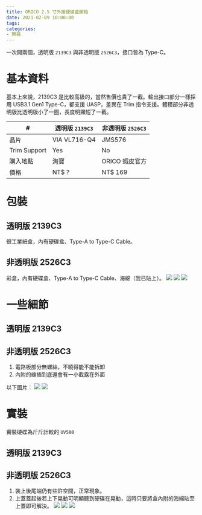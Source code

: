```yaml
---
title: ORICO 2.5 寸外接硬碟盒開箱
date: 2021-02-09 10:00:00
tags:
categories:
- 開箱
---
```

一次開兩個，透明版 `2139C3` 與非透明版 `2526C3`，接口皆為 Type-C。
<!--more-->
# 基本資料
基本上來說，2139C3 是比較高級的，當然售價也貴了一截。輸出接口部分一樣採用 USB3.1 Gen1 Type-C，都支援 UASP，差異在 Trim 指令支援。體積部分非透明版比透明版小了一圈，長度明顯短了一截。

| #      | 透明版 `2139C3` | 非透明版 `2526C3` |
|-|-|-|
| 晶片  | VIA VL716-Q4 | JMS576 |
| Trim Support | Yes | No |
| 購入地點 | 淘寶 | ORICO 蝦皮官方 |
| 價格 | NT$ ? | NT$ 169 |

# 包裝
## 透明版 2139C3
很工業紙盒，內有硬碟盒、Type-A to Type-C Cable。

## 非透明版 2526C3
彩盒，內有硬碟盒、Type-A to Type-C Cable、海綿（我已貼上）。
![](https://bn1302files.storage.live.com/y4mgC-dOQqnMCFJHTt3KrbLf0CUwpqoAKfAVgFweo4EeZ8SYe_1aCEDoy8mgPtDRdTNp-svpUiApZtBoJZpOyL0eRbSMjcPg0uVl3vL6ipaZnvx3kyecsznPvJEbhyfZ2_YAijTIYIU_v_6VcDzWhJTWFMMBJGciAj7aJBnweJazZlTmvSWfjpjyLklbqIIuDtK?width=2000&height=1202&cropmode=none)
![](https://bn1302files.storage.live.com/y4moFFwZggij3ko06M1EQSsBLo2BuTBY4P1On9DaTUU3tp27sh83AP-Eo_Jacm9cqqzAmB0Cui23S-8s5d_2AbVc9hjGtM2l_5Wa7M9HvPEU6zBFd7c-QltaJQzp1G8ngBNl5XSWA-B0AZP3pCxl-kmKeGyH7r61hSE7vDXoIoRq79_WydzTpJ-fTv1vuQ3ATUF?width=2000&height=1500&cropmode=none)
![](https://bn1302files.storage.live.com/y4mdLGcavYHgNySM9P8p1ZAeZLzzHVemqwUEFAl_1yM2KXggWY4LUaDNwRsKlb9h5gjCz5KWbND_0H08RDVl1S1TLRFnn6eGTJKmIQcYaK430JLiEWk2Od3vGebCMFNQRwDg5Qyjq2XL1XgJzW3PHVbIodWX1vlKn_4QqpH2A7WiRLzqC-YObBTv6CTWswlKMmv?width=2000&height=1500&cropmode=none)

# 一些細節
## 透明版 2139C3

## 非透明版 2526C3
1. 電路板部分無螺絲，不曉得能不能拆卸
2. 內附的線插到底還會有一小截露在外面

以下圖片：
![](https://bn1302files.storage.live.com/y4mqa8Yf_a-a0smyR3Y0wyaoSlD2bnru1LjRtx8CP6JIESe0dJSTHtn6wrrpqsMQ59TPdtimaRQHmBK1ODr9b5lbDfChrp147q8T6UlF8QzecTTg_2DHnYesRuOFV6SNtk7-kKHwcSfrq7j_0Nmw7-eQsQ_MPspZQdVsvuCONHENeAlaw63Yqup_-C8RmPP0x-7?width=2000&height=1500&cropmode=none)
![](https://bn1302files.storage.live.com/y4mjTpQidnZlPUxMgslQFkr-Z32EkgQsgAVduJYJryMt3YHc7cRtU-cppPkSASuXWW0EiGJ9IcMO3TOt5ydwdV33N8vDYVb7QXtsyQYvBq5XQ3ixoMWZvzO9alex4q_LYJNk6mKmLDaAy-K5S0J9OddXYWhLUYuXpqaICzmFhhC8enF2u8zURxKfLXaygqMd1fL?width=2000&height=1500&cropmode=none)

# 實裝
實裝硬碟為斤斤計較的 `UV500`

## 透明版 2139C3

## 非透明版 2526C3
1. 裝上後尾端仍有些許空間，正常現象。
2. 上蓋蓋起後若上下晃動可明顯聽到硬碟在晃動，這時只要將盒內附的海綿貼至上蓋即可解決。
![](https://bn1302files.storage.live.com/y4m6fo15j0qwjnVYpEXBM5nDPdz_Lt4gZQZ3P3k2tf6_UxHrNK24etH1M4NOmbo4k50kYj2eALuZHUbKZjH-rbzkD9aSZkyidN_GkC9g-fV7aPjH8Dws1MxWCP6QBfDxyaGof0iK4e75CxcBokeWfVpyFNQ3s_JKvfac6Tm0DDFewvqtG9qfblSLUy5aWPh9kb5?width=2000&height=1500&cropmode=none)
![](https://bn1302files.storage.live.com/y4mMvx3whRXMMtXjbrl5yUzQDSVsjUQ1M6HkTro_bUcAXHlVvWWZuZQVYX5yjtmpLURE3SVWEvVdVKXCVainMQLmGEHrPqCKokeYMvdWefz_bI7mqPoAVy0Ln1L23bNwUIHRgnQJRUGVZyE4_pjssMotV07ULw1IEeq1CaNPeCW30gcSoBXVLVTPDKng6uhgD6u?width=739&height=366&cropmode=none)
![](https://bn1302files.storage.live.com/y4mte2X2oGgvwckutj1cPHWNvx1M4Qd7tQrYoKmaTiv4pWvPffuMzMsEjp0FQoseA3akjnD9DNPbI0G4zu1YLzPgnLedL7DsMtvJVUeOFUzOQqxboMN6uDtZYf_U6NVbTxRJfCdaGGIenUyN2loD0R9UuHXyjHck-BhDCpXRk3cvYEe11DEpLYmHt806Wlw5J0C?width=2074&height=1364&cropmode=none)